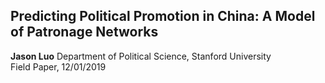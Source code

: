 ## Predicting Political Promotion in China: A Model of Patronage Networks
**Jason Luo**
Department of Political Science, Stanford University  
Field Paper, 12/01/2019